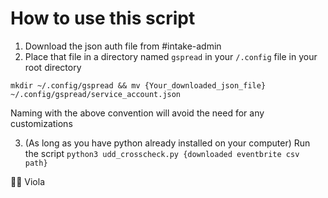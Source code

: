 # How to use this script

1. Download the json auth file from #intake-admin
2. Place that file in a directory named `gspread` in your `/.config` file in your root directory 

```
mkdir ~/.config/gspread && mv {Your_downloaded_json_file} ~/.config/gspread/service_account.json
```
Naming with the above convention will avoid the need for any customizations

3. (As long as you have python already installed on your computer) Run the script 
`python3 udd_crosscheck.py {downloaded eventbrite csv path}`

👏🏽 Viola